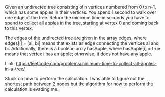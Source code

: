 Given an undirected tree consisting of n vertices numbered from 0 to n-1, which has some apples in their vertices. You spend 1 second to walk over one edge of the tree. Return the minimum time in seconds you have to spend to collect all apples in the tree, starting at vertex 0 and coming back to this vertex.

The edges of the undirected tree are given in the array edges, where edges[i] = [ai, bi] means that exists an edge connecting the vertices ai and bi. Additionally, there is a boolean array hasApple, where hasApple[i] = true means that vertex i has an apple; otherwise, it does not have any apple.

Link: https://leetcode.com/problems/minimum-time-to-collect-all-apples-in-a-tree/

Stuck on how to perform the calculation. I was able to figure out the shortest
path between 2 nodes but the algorithm for how to perform the calculation is 
evading me.
